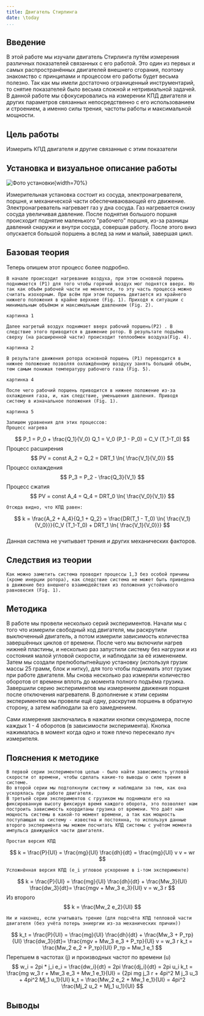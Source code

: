 ```yaml
---
title: Двигатель Стирлинга
date: \today
...
```


## Введение

В этой работе мы изучали двигатель Стирлинга путём измерения различных показателей связанных с его работой. Это один из первых и самых распространённых двигателей внешнего сгорания, поэтому знакомство с принципами и процессом его работы будет весьма полезно. Так как мы имели достаточно ограниценный инструментарий, то снятие показателей было весьма сложной и нетривиальной задачей. В данной работе мы сфокусировались на измерении КПД двигателя и других параметров связанных непосредственно с его использованием и строением, а именно силы трения, частоты работы и максимальной мощности.

## Цель работы

Измерить КПД двигателя и другие связанные с этим показатели

## Установка и визуальное описание работы

![Фото установки](images_src/PVах_какой_двигаТель_из_приоры.png){width=70%}

Измерительная установка состоит из сосуда, электронагревателя, поршня, и механической части обеспечиваювающей его движение. Электронагреватель нагревает газ у дна сосуда. Газ нагревается снизу сосуда увеличивая давление. После поднятия большого поршня происходит поднятие маленького "рабочего" поршня, из-за разницы давлений снаружи и внутри сосуда, совершая работу. После этого вниз опускается большой поршень а вслед за ним и малый, завершая цикл.

## Базовая теория 

Теперь опишем этот процесс более подробно. 
	
	В начале происходит нагревание воздуха, при этом основной поршень поднимается (P1) для того чтобы горячий воздух мог поднятся вверх. Но так как объём рабочей части не меняется, то эту часть процесса можно считать изохорным. При всём при этом поршень двитается из крайнего нижнего положения в крайне верхнее (Fig. 1). Приходя к ситуации с минимальным объёмом и максимальным давлением (Fig. 2).

	картинка 1

	Далее нагретый воздух поднимает вверх рабочий поршень(P2) . В следствие этого приводится в движение ротор. В результате подъёма сверху (на расширенной части) происходит теплообмен воздуха(Fig. 4).

	картинка 2

	В результате движения ротора основной поршень (P1) переводится в нижнее положение позволяя охлаждённому воздуху занять больший объём, тем самым понижая температуру рабочего газа (Fig. 5).

	картинка 4

	После чего рабочий поршень приводится в нижнее положение из-за охлаждения газа, и, как следствие, уменьшения давления. Приводя систему в изначальное положения (Fig. 1).

	картинка 5

	Запишем уравнения для этих процессов:
	Процесс нагрева
$$
P_1 = P_0 + \frac{Q_1}{V_0} 
Q_1 = V_0 (P_1 - P_0) = C_V (T_1-T_0)
$$
	Процесс расширения
$$
PV = const
A_2 = Q_2 = DRT_1 \ln{ \frac{V_1}{V_0}}
$$
	Процесс охлаждения
$$
P_3 = P_2 - \frac{Q_3}{V_1}
$$
	Процесс сжатия
$$
PV = const
A_4 = Q_4 = DRT_0 \ln{ \frac{V_0}{V_1}}
$$

	Отсюда видно, что КПД равен:
$$
k = \frac{A_2 + A_4}{Q_1 + Q_2} = \frac{DR(T_1 - T_0) \ln{ \frac{V_1}{V_0}}}{C_V (T_1-T_0) + DRT_1 \ln{ \frac{V_1}{V_0}}}
$$	
	Данная система не учитывает трения и других механических факторов.

## Следствия из теории
	
	Как можно заметить система проводит процессы 1,3 без особой причины (кроме инерции ротора), как следствие система не может быть приведена в движение без внешнего взаимодействия из положения устойчивого равновесия (Fig. 1).
		
## Методика

В работе мы провели несколько серий экспериментов. Начали мы с того что измерили свободный ход двигателя, мы раскрутили выключенный двигатель, а потом измерили зависимость количества завершённых циклов от времени. После чего мы включили нагрев нижней пластины, и несколько раз запустили систему без нагрузки и из состояния малой угловой скорости, и наблюдали за её изменением. Затем мы создали прелюбопытнейшую установку (используя грузик массы 25 грамм, блок и нитку), для того чтобы поднимать этот грузик при работе двигателя. Мы снова несколько раз измеряли количество оборотов от времени вплоть до момента полного подъёма грузика. Завершили серию экспериментов мы измерением движения поршня после отключения нагревателя. 
В дополнение к этим сериям экспериментов мы провели ещё одну, раскрутив поршень в обратную сторону, а затем наблюдали за его замеднением.

Сами измерения заключались в нажатии кнопки секундомера, после каждых 1 - 4 оборотов (в зависимости эксперимента). Кнопка нажималась в момент когда одно и тоже плечо пересекало луч измерителя.

## Пояснения к методике 
	В первой серии экспериментов целью - было найти зависимость угловой скорости от времени, чтобы сделать какие-то выводы о силе трения в системе.
	Во второй серии мы подтолкнули систему и наблюдали за тем, как она ускорялась при работе двигателя.
	В третьей серии экспериментов с грузиком мы поднимали его на фиксированную высоту фиксируя время каждого оборота, это позволяет нам построить зависимость коордитаны грузика от времени. Что даёт нам мощность системы в какой-то момент времени, а так как мощность поступающая на систему - известна и постоянна, то используя данные второго эксперимента мы можем посчитать КПД системы c учётом момента импульса движущейся части двигателя.  

	Простая версия КПД
$$
k = \frac{P}{UI} = \frac{mg}{UI} \frac{dh}{dt} = \frac{mg}{UI} v
v = wr
$$

	Усложнённая версия КПД (e_i угловое ускорение в i-том эксперименте)
$$
k = \frac{P}{UI} = \frac{mg}{UI} \frac{dh}{dt} + \frac{Mw_3}{UI} \frac{dw_3}{dt}= \frac{mgv + Mw_3 e_3}{UI}
v = w_3 r
$$
Из второго 
$$
k = \frac{Mw_2 e_2}{UI}
$$

	Ни и наконец, если учитывать трение (для подсчёта КПД тепловой части двигателя (без учёта потерь эниергии из-за механических причин))

$$
k_t = \frac{P}{UI} = \frac{mg}{UI} \frac{dh}{dt} + \frac{Mw_3 + P_тр}{UI} \frac{dw_3}{dt}= \frac{mgv + Mw_3 e_3 + P_тр}{UI}
v = w_3 r
k_t = \frac{Mw_2 e_2 + P_тр}{UI}
P_тр = Mw_1 e_1
$$
	Перепшем в частотах (j) и производных частот по времени (u)
$$
w_i = 2pi * j_i
e_i = \frac{dw_i}{dt} = 2pi \frac{dj_i}{dt} = 2pi u_i
k_t = \frac{mg w_3 r + Mw_3 e_3 + Mw_1 e_1}{UI} = {2pi mg j_3 r + 4pi^2 M j_3 u_3 + 4pi^2 Mj_1 u_1}{UI}
k_t = \frac{Mw_2 e_2 + Mw_1 e_1}{UI} = 4pi^2 \frac{Mj_2 u_2 + Mj_1 u_1}{UI}
$$

## Выводы

